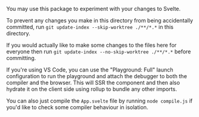 You may use this package to experiment with your changes to Svelte.

To prevent any changes you make in this directory from being accidentally committed, run `git update-index --skip-worktree ./**/*.*` in this directory.

If you would actually like to make some changes to the files here for everyone then run `git update-index --no-skip-worktree ./**/*.*` before committing.

If you're using VS Code, you can use the "Playground: Full" launch configuration to run the playground and attach the debugger to both the compiler and the browser. This will SSR the component and then also hydrate it on the client side using rollup to bundle any other imports.

You can also just compile the `App.svelte` file by running `node compile.js` if you'd like to check some compiler behaviour in isolation.
